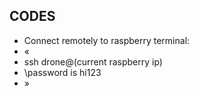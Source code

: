 ## CODES
- Connect remotely to raspberry terminal:
- «
- ssh drone@(current raspberry ip)
- \\password is hi123
- »

